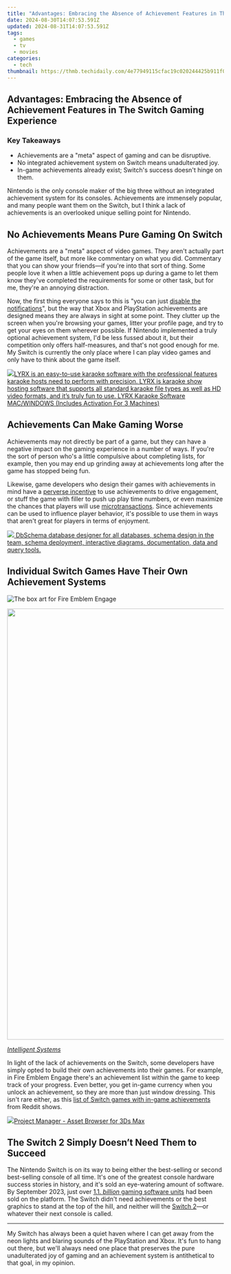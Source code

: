 ```yaml
---
title: "Advantages: Embracing the Absence of Achievement Features in The Switch Gaming Experience"
date: 2024-08-30T14:07:53.591Z
updated: 2024-08-31T14:07:53.591Z
tags:
  - games
  - tv
  - movies
categories:
  - tech
thumbnail: https://thmb.techidaily.com/4e77949115cfac19c020244425b911f0553ff80a11c2ba7a975a6f440c1a6fff.jpg
---
```


## Advantages: Embracing the Absence of Achievement Features in The Switch Gaming Experience

### Key Takeaways

* Achievements are a "meta" aspect of gaming and can be disruptive.
* No integrated achievement system on Switch means unadulterated joy.
* In-game achievements already exist; Switch's success doesn't hinge on them.

 Nintendo is the only console maker of the big three without an integrated achievement system for its consoles. Achievements are immensely popular, and many people want them on the Switch, but I think a lack of achievements is an overlooked unique selling point for Nintendo.

##  No Achievements Means Pure Gaming On Switch

 Achievements are a "meta" aspect of video games. They aren't actually part of the game itself, but more like commentary on what you did. Commentary that you can show your friends—if you're into that sort of thing. Some people love it when a little achievement pops up during a game to let them know they've completed the requirements for some or other task, but for me, they're an annoying distraction.

 Now, the first thing everyone says to this is "you can just [disable the notifications](https://extra-skills.techidaily.com/2024-approved-mastering-high-dynamic-range-with-image-curving/)", but the way that Xbox and PlayStation achievements are designed means they are always in sight at some point. They clutter up the screen when you're browsing your games, litter your profile page, and try to get your eyes on them wherever possible. If Nintendo implemented a truly optional achievement system, I'd be less fussed about it, but their competition only offers half-measures, and that's not good enough for me. My Switch is currently the only place where I can play video games and only have to think about the game itself.

<!-- affiliate ads begin -->
<a href="https://shop.pcdj.com/order/checkout.php?PRODS=4698998&QTY=1&AFFILIATE=108875&CART=1"> <img src="https://secure.avangate.com/images/merchant/47f4b6321e9fd8e8f7326a6adc1a7c1e/products/MacBook_Pro_lyrx-withsinger-tv.png" border="0">LYRX is an easy-to-use karaoke software with the professional features karaoke hosts need to perform with precision. LYRX is karaoke show hosting software that supports all standard karaoke file types as well as HD video formats, and it’s truly fun to use. 
LYRX Karaoke Software MAC/WINDOWS (Includes Activation For 3 Machines)</a>
<!-- affiliate ads end -->
##  Achievements Can Make Gaming Worse

 Achievements may not directly be part of a game, but they can have a negative impact on the gaming experience in a number of ways. If you're the sort of person who's a little compulsive about completing lists, for example, then you may end up grinding away at achievements long after the game has stopped being fun.

 Likewise, game developers who design their games with achievements in mind have a [perverse incentive](https://en.wikipedia.org/wiki/Perverse%5Fincentive) to use achievements to drive engagement, or stuff the game with filler to push up play time numbers, or even maximize the chances that players will use [microtransactions](https://facebook-video-share.techidaily.com/new-in-2024-essential-list-7-cost-free-video-tags-extractors-on-youtube/). Since achievements can be used to influence player behavior, it's possible to use them in ways that aren't great for players in terms of enjoyment.

<!-- affiliate ads begin -->
<a href="https://shop.dbschema.com/order/checkout.php?PRODS=19867419&QTY=1&AFFILIATE=108875&CART=1"> <img src="https://secure.avangate.com/images/merchant/176b22bab4e94a28619ca2433b2ef241/products/1_icon256.png" border="0">
DbSchema database designer for all databases, schema design in the team, schema deployment, interactive diagrams, documentation, data and query tools. </a>
<!-- affiliate ads end -->
##  Individual Switch Games Have Their Own Achievement Systems

![The box art for Fire Emblem Engage](https://static1.howtogeekimages.com/wordpress/wp-content/uploads/2023/01/b5827e3b.jpg) 

<!-- affiliate ads begin -->
<a href="https://funwhole.sjv.io/c/5597632/1702887/17189" target="_top" id="1702887"><img src="//a.impactradius-go.com/display-ad/17189-1702887" border="0" alt="" width="1000" height="1000"/></a><img height="0" width="0" src="https://imp.pxf.io/i/5597632/1702887/17189" style="position:absolute;visibility:hidden;" border="0" />
<!-- affiliate ads end -->
_[Intelligent Systems](https://www.amazon.com/Fire-EmblemTM-Engage-Nintendo-Switch/dp/B0BF1W7K23/ref=sr%5F1%5F1%5Fsspa?crid=14DNO0YJ12XXC&keywords=fire+emblem+engage&qid=1674073683&sprefix=fire+emblem+engage%2Caps%2C522&sr=8-1-spons&psc=1&spLa=ZW5jcnlwdGVkUXVhbGlmaWVyPUFaM1cxNDBNMjBTSDcmZW5jcnlwdGVkSWQ9QTA2MzM3NjkxQjRIWFVaRUxNVU1LJmVuY3J5cHRlZEFkSWQ9QTA4MDc2NjYxWFU2Q0FCRkRHVDdLJndpZGdldE5hbWU9c3BfYXRmJmFjdGlvbj1jbGlja1JlZGlyZWN0JmRvTm90TG9nQ2xpY2s9dHJ1ZQ==)_

 In light of the lack of achievements on the Switch, some developers have simply opted to build their own achievements into their games. For example, in Fire Emblem Engage there's an achievement list within the game to keep track of your progress. Even better, you get in-game currency when you unlock an achievement, so they are more than just window dressing. This isn't rare either, as this [list of Switch games with in-game achievements](https://www.reddit.com/r/NintendoSwitch/comments/xl00ju/list%5Fof%5Fswitch%5Fgames%5Fwith%5Fingame%5Fachievements%5Fin/) from Reddit shows.

<!-- affiliate ads begin -->
<a href="https://secure.2checkout.com/order/checkout.php?PRODS=4709458&QTY=1&AFFILIATE=108875&CART=1"><img src="https://3d-kstudio.com/wp-content/uploads/2019/10/Project-Manager-version-3-1600x900-768x419.jpg" border="0">Project Manager - Asset Browser for 3Ds Max</a>
<!-- affiliate ads end -->
##  The Switch 2 Simply Doesn’t Need Them to Succeed

 The Nintendo Switch is on its way to being either the best-selling or second best-selling console of all time. It's one of the greatest console hardware success stories in history, and it's sold an eye-watering amount of software. By September 2023, just over [1.1\. _billion_ gaming software units](https://www.statista.com/statistics/1391535/nintendo-switch-software-sales/) had been sold on the platform. The Switch didn't need achievements or the best graphics to stand at the top of the hill, and neither will the [Switch 2](https://video-screen-grab.techidaily.com/in-2024-leveraging-obs-establishing-an-efficient-countdown-clock/)—or whatever their next console is called.

---

 My Switch has always been a quiet haven where I can get away from the neon lights and blaring sounds of the PlayStation and Xbox. It's fun to hang out there, but we'll always need one place that preserves the pure unadulterated joy of gaming and an achievement system is antithetical to that goal, in my opinion.

<ins class="adsbygoogle"
     style="display:block"
     data-ad-format="autorelaxed"
     data-ad-client="ca-pub-7571918770474297"
     data-ad-slot="1223367746"></ins>



<ins class="adsbygoogle"
     style="display:block"
     data-ad-client="ca-pub-7571918770474297"
     data-ad-slot="8358498916"
     data-ad-format="auto"
     data-full-width-responsive="true"></ins>


